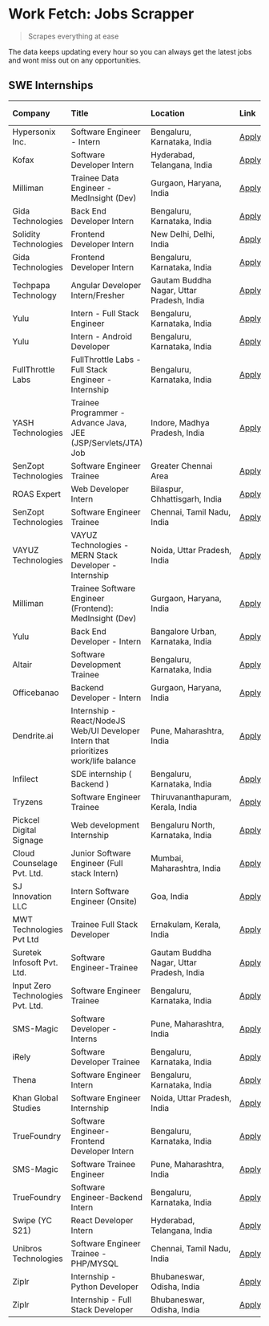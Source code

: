 # Work Fetch: Jobs Scrapper
> Scrapes everything at ease

The data keeps updating every hour so you can always get the latest jobs and wont miss out on any opportunities.

## SWE Internships
<!--START_SECTION:workfetch-->
| Company                           | Title                                                                                | Location                                  | Link                                                                                                                                                                                                                                                                                              | Date Posted   |
|:----------------------------------|:-------------------------------------------------------------------------------------|:------------------------------------------|:--------------------------------------------------------------------------------------------------------------------------------------------------------------------------------------------------------------------------------------------------------------------------------------------------|:--------------|
| Hypersonix Inc.                   | Software Engineer - Intern                                                           | Bengaluru, Karnataka, India               | [Apply](https://in.linkedin.com/jobs/view/software-engineer-intern-at-hypersonix-inc-3838650713?position=37&pageNum=0&refId=JzQqkfUV9AOgEFosL6zDxA%3D%3D&trackingId=mDtaVHwhi%2B%2FllsIKijXE7w%3D%3D&trk=public_jobs_jserp-result_search-card)                                                    | 2024-02-26    |
| Kofax                             | Software Developer Intern                                                            | Hyderabad, Telangana, India               | [Apply](https://in.linkedin.com/jobs/view/software-developer-intern-at-kofax-3838371724?position=60&pageNum=0&refId=JzQqkfUV9AOgEFosL6zDxA%3D%3D&trackingId=YMBhhEwmtSJk0ayaGZ979g%3D%3D&trk=public_jobs_jserp-result_search-card)                                                                | 2024-02-26    |
| Milliman                          | Trainee Data Engineer - MedInsight (Dev)                                             | Gurgaon, Haryana, India                   | [Apply](https://in.linkedin.com/jobs/view/trainee-data-engineer-medinsight-dev-at-milliman-3789275187?position=55&pageNum=0&refId=JzQqkfUV9AOgEFosL6zDxA%3D%3D&trackingId=X6iuXY34znavyPB%2FV0YJ3g%3D%3D&trk=public_jobs_jserp-result_search-card)                                                | 2024-02-23    |
| Gida Technologies                 | Back End Developer Intern                                                            | Bengaluru, Karnataka, India               | [Apply](https://in.linkedin.com/jobs/view/back-end-developer-intern-at-gida-technologies-3836849295?position=59&pageNum=0&refId=JzQqkfUV9AOgEFosL6zDxA%3D%3D&trackingId=lc%2F2TWxcE0JnEgVEcjFRzA%3D%3D&trk=public_jobs_jserp-result_search-card)                                                  | 2024-02-23    |
| Solidity Technologies             | Frontend Developer Intern                                                            | New Delhi, Delhi, India                   | [Apply](https://in.linkedin.com/jobs/view/frontend-developer-intern-at-solidity-technologies-3831583934?position=42&pageNum=0&refId=JzQqkfUV9AOgEFosL6zDxA%3D%3D&trackingId=tFRiH%2BahQYnJijiG9CpAfg%3D%3D&trk=public_jobs_jserp-result_search-card)                                              | 2024-02-22    |
| Gida Technologies                 | Frontend Developer Intern                                                            | Bengaluru, Karnataka, India               | [Apply](https://in.linkedin.com/jobs/view/frontend-developer-intern-at-gida-technologies-3836040945?position=23&pageNum=0&refId=JzQqkfUV9AOgEFosL6zDxA%3D%3D&trackingId=eR9o6TTlB3ZlVibetaXLNQ%3D%3D&trk=public_jobs_jserp-result_search-card)                                                    | 2024-02-21    |
| Techpapa Technology               | Angular Developer Intern/Fresher                                                     | Gautam Buddha Nagar, Uttar Pradesh, India | [Apply](https://in.linkedin.com/jobs/view/angular-developer-intern-fresher-at-techpapa-technology-3834305862?position=45&pageNum=0&refId=JzQqkfUV9AOgEFosL6zDxA%3D%3D&trackingId=olSBT7ddsfNLEmKZwZOHSw%3D%3D&trk=public_jobs_jserp-result_search-card)                                           | 2024-02-20    |
| Yulu                              | Intern - Full Stack Engineer                                                         | Bengaluru, Karnataka, India               | [Apply](https://in.linkedin.com/jobs/view/intern-full-stack-engineer-at-yulu-3834466595?position=6&pageNum=0&refId=JzQqkfUV9AOgEFosL6zDxA%3D%3D&trackingId=AP8Xrfwo3AV%2FrSW7e6QuYg%3D%3D&trk=public_jobs_jserp-result_search-card)                                                               | 2024-02-19    |
| Yulu                              | Intern - Android Developer                                                           | Bengaluru, Karnataka, India               | [Apply](https://in.linkedin.com/jobs/view/intern-android-developer-at-yulu-3834459982?position=53&pageNum=0&refId=JzQqkfUV9AOgEFosL6zDxA%3D%3D&trackingId=wm7Oz%2BwHk9xaOIoThZ947Q%3D%3D&trk=public_jobs_jserp-result_search-card)                                                                | 2024-02-19    |
| FullThrottle Labs                 | FullThrottle Labs - Full Stack Engineer - Internship                                 | Bengaluru, Karnataka, India               | [Apply](https://in.linkedin.com/jobs/view/fullthrottle-labs-full-stack-engineer-internship-at-fullthrottle-labs-3829636016?position=50&pageNum=0&refId=JzQqkfUV9AOgEFosL6zDxA%3D%3D&trackingId=CxiS5SAsF3LZ%2FrE2ialQ4Q%3D%3D&trk=public_jobs_jserp-result_search-card)                           | 2024-02-17    |
| YASH Technologies                 | Trainee Programmer - Advance Java, JEE (JSP/Servlets/JTA) Job                        | Indore, Madhya Pradesh, India             | [Apply](https://in.linkedin.com/jobs/view/trainee-programmer-advance-java-jee-jsp-servlets-jta-job-at-yash-technologies-3811759183?position=15&pageNum=0&refId=JzQqkfUV9AOgEFosL6zDxA%3D%3D&trackingId=0gJn6CbeAmtjKZjwlSRN5g%3D%3D&trk=public_jobs_jserp-result_search-card)                     | 2024-02-13    |
| SenZopt Technologies              | Software Engineer Trainee                                                            | Greater Chennai Area                      | [Apply](https://in.linkedin.com/jobs/view/software-engineer-trainee-at-senzopt-technologies-3827688781?position=31&pageNum=0&refId=JzQqkfUV9AOgEFosL6zDxA%3D%3D&trackingId=HrrUix48jFBHde9%2Bi7Q55g%3D%3D&trk=public_jobs_jserp-result_search-card)                                               | 2024-02-12    |
| ROAS Expert                       | Web Developer Intern                                                                 | Bilaspur, Chhattisgarh, India             | [Apply](https://in.linkedin.com/jobs/view/web-developer-intern-at-roas-expert-3828189292?position=35&pageNum=0&refId=JzQqkfUV9AOgEFosL6zDxA%3D%3D&trackingId=GiJhiUpnyt3T%2BoizQvT4Mw%3D%3D&trk=public_jobs_jserp-result_search-card)                                                             | 2024-02-12    |
| SenZopt Technologies              | Software Engineer Trainee                                                            | Chennai, Tamil Nadu, India                | [Apply](https://in.linkedin.com/jobs/view/software-engineer-trainee-at-senzopt-technologies-3827686880?position=46&pageNum=0&refId=JzQqkfUV9AOgEFosL6zDxA%3D%3D&trackingId=BVTrNSjw8gOcAgncGlu%2FjA%3D%3D&trk=public_jobs_jserp-result_search-card)                                               | 2024-02-12    |
| VAYUZ Technologies                | VAYUZ Technologies - MERN Stack Developer - Internship                               | Noida, Uttar Pradesh, India               | [Apply](https://in.linkedin.com/jobs/view/vayuz-technologies-mern-stack-developer-internship-at-vayuz-technologies-3822619356?position=49&pageNum=0&refId=JzQqkfUV9AOgEFosL6zDxA%3D%3D&trackingId=tN8ttqX8nFFqUas%2FSm1%2BXA%3D%3D&trk=public_jobs_jserp-result_search-card)                      | 2024-02-10    |
| Milliman                          | Trainee Software Engineer (Frontend): MedInsight (Dev)                               | Gurgaon, Haryana, India                   | [Apply](https://in.linkedin.com/jobs/view/trainee-software-engineer-frontend-medinsight-dev-at-milliman-3792874280?position=4&pageNum=0&refId=JzQqkfUV9AOgEFosL6zDxA%3D%3D&trackingId=Z5Z9brH%2BVUewa1enHoUutA%3D%3D&trk=public_jobs_jserp-result_search-card)                                    | 2024-02-09    |
| Yulu                              | Back End Developer - Intern                                                          | Bangalore Urban, Karnataka, India         | [Apply](https://in.linkedin.com/jobs/view/back-end-developer-intern-at-yulu-3821682220?position=8&pageNum=0&refId=JzQqkfUV9AOgEFosL6zDxA%3D%3D&trackingId=m1F4u69H%2B6UuEkNshHH6yQ%3D%3D&trk=public_jobs_jserp-result_search-card)                                                                | 2024-02-04    |
| Altair                            | Software Development Trainee                                                         | Bengaluru, Karnataka, India               | [Apply](https://in.linkedin.com/jobs/view/software-development-trainee-at-altair-3817606202?position=14&pageNum=0&refId=JzQqkfUV9AOgEFosL6zDxA%3D%3D&trackingId=ABFr%2FkfMMuVY%2FmP92i7tyw%3D%3D&trk=public_jobs_jserp-result_search-card)                                                        | 2024-01-31    |
| Officebanao                       | Backend Developer - Intern                                                           | Gurgaon, Haryana, India                   | [Apply](https://in.linkedin.com/jobs/view/backend-developer-intern-at-officebanao-3814263731?position=19&pageNum=0&refId=JzQqkfUV9AOgEFosL6zDxA%3D%3D&trackingId=UWv%2FqVJtYaPs%2BpRJllNNyA%3D%3D&trk=public_jobs_jserp-result_search-card)                                                       | 2024-01-31    |
| Dendrite.ai                       | Internship - React/NodeJS Web/UI Developer Intern that prioritizes work/life balance | Pune, Maharashtra, India                  | [Apply](https://in.linkedin.com/jobs/view/internship-react-nodejs-web-ui-developer-intern-that-prioritizes-work-life-balance-at-dendrite-ai-3818948068?position=27&pageNum=0&refId=JzQqkfUV9AOgEFosL6zDxA%3D%3D&trackingId=9O7XoAgBeTpO6tc2NbyeOQ%3D%3D&trk=public_jobs_jserp-result_search-card) | 2024-01-31    |
| Infilect                          | SDE internship ( Backend )                                                           | Bengaluru, Karnataka, India               | [Apply](https://in.linkedin.com/jobs/view/sde-internship-backend-at-infilect-3815120558?position=20&pageNum=0&refId=JzQqkfUV9AOgEFosL6zDxA%3D%3D&trackingId=z92ILXO1455lbUJgiCIflw%3D%3D&trk=public_jobs_jserp-result_search-card)                                                                | 2024-01-25    |
| Tryzens                           | Software Engineer Trainee                                                            | Thiruvananthapuram, Kerala, India         | [Apply](https://in.linkedin.com/jobs/view/software-engineer-trainee-at-tryzens-3809363491?position=34&pageNum=0&refId=JzQqkfUV9AOgEFosL6zDxA%3D%3D&trackingId=y%2FQcFmDPUAPiZ8Gx7CgZtg%3D%3D&trk=public_jobs_jserp-result_search-card)                                                            | 2024-01-18    |
| Pickcel Digital Signage           | Web development Internship                                                           | Bengaluru North, Karnataka, India         | [Apply](https://in.linkedin.com/jobs/view/web-development-internship-at-pickcel-digital-signage-3826062393?position=51&pageNum=0&refId=JzQqkfUV9AOgEFosL6zDxA%3D%3D&trackingId=OjjV0WgkHoNDx0dwkdgZ%2FQ%3D%3D&trk=public_jobs_jserp-result_search-card)                                           | 2024-01-15    |
| Cloud Counselage Pvt. Ltd.        | Junior Software Engineer (Full stack Intern)                                         | Mumbai, Maharashtra, India                | [Apply](https://in.linkedin.com/jobs/view/junior-software-engineer-full-stack-intern-at-cloud-counselage-pvt-ltd-3803132814?position=22&pageNum=0&refId=JzQqkfUV9AOgEFosL6zDxA%3D%3D&trackingId=w%2BZwhR9DtCitkDoUEXp6Wg%3D%3D&trk=public_jobs_jserp-result_search-card)                          | 2024-01-11    |
| SJ Innovation LLC                 | Intern Software Engineer (Onsite)                                                    | Goa, India                                | [Apply](https://in.linkedin.com/jobs/view/intern-software-engineer-onsite-at-sj-innovation-llc-3799959011?position=39&pageNum=0&refId=JzQqkfUV9AOgEFosL6zDxA%3D%3D&trackingId=p9VPtyXG6kv2tiupXQfEjA%3D%3D&trk=public_jobs_jserp-result_search-card)                                              | 2024-01-11    |
| MWT Technologies Pvt Ltd          | Trainee Full Stack Developer                                                         | Ernakulam, Kerala, India                  | [Apply](https://in.linkedin.com/jobs/view/trainee-full-stack-developer-at-mwt-technologies-pvt-ltd-3800921715?position=3&pageNum=0&refId=JzQqkfUV9AOgEFosL6zDxA%3D%3D&trackingId=WpPmW1ocELHLOfShGqs9Fw%3D%3D&trk=public_jobs_jserp-result_search-card)                                           | 2024-01-09    |
| Suretek Infosoft Pvt. Ltd.        | Software Engineer-Trainee                                                            | Gautam Buddha Nagar, Uttar Pradesh, India | [Apply](https://in.linkedin.com/jobs/view/software-engineer-trainee-at-suretek-infosoft-pvt-ltd-3800934643?position=16&pageNum=0&refId=JzQqkfUV9AOgEFosL6zDxA%3D%3D&trackingId=uNQcEbolKDezbB5dUV22xA%3D%3D&trk=public_jobs_jserp-result_search-card)                                             | 2024-01-09    |
| Input Zero Technologies Pvt. Ltd. | Software Engineer Trainee                                                            | Bengaluru, Karnataka, India               | [Apply](https://in.linkedin.com/jobs/view/software-engineer-trainee-at-input-zero-technologies-pvt-ltd-3800927643?position=28&pageNum=0&refId=JzQqkfUV9AOgEFosL6zDxA%3D%3D&trackingId=LJQ%2BH7b2Aw8AEH3qfrQM0Q%3D%3D&trk=public_jobs_jserp-result_search-card)                                    | 2024-01-09    |
| SMS-Magic                         | Software Developer -Interns                                                          | Pune, Maharashtra, India                  | [Apply](https://in.linkedin.com/jobs/view/software-developer-interns-at-sms-magic-3799485343?position=30&pageNum=0&refId=JzQqkfUV9AOgEFosL6zDxA%3D%3D&trackingId=wk3F2Kqf3JE8PkaFqj58kg%3D%3D&trk=public_jobs_jserp-result_search-card)                                                           | 2024-01-05    |
| iRely                             | Software Developer Trainee                                                           | Bengaluru, Karnataka, India               | [Apply](https://in.linkedin.com/jobs/view/software-developer-trainee-at-irely-3801577534?position=9&pageNum=0&refId=JzQqkfUV9AOgEFosL6zDxA%3D%3D&trackingId=z8Z0m4KenbzVAav%2BQc0uaA%3D%3D&trk=public_jobs_jserp-result_search-card)                                                              | 2023-12-22    |
| Thena                             | Software Engineer Intern                                                             | Bengaluru, Karnataka, India               | [Apply](https://in.linkedin.com/jobs/view/software-engineer-intern-at-thena-3778731751?position=12&pageNum=0&refId=JzQqkfUV9AOgEFosL6zDxA%3D%3D&trackingId=C4pKjJSH7iOhc6vy1Y5E9g%3D%3D&trk=public_jobs_jserp-result_search-card)                                                                 | 2023-12-05    |
| Khan Global Studies               | Software Engineer Internship                                                         | Noida, Uttar Pradesh, India               | [Apply](https://in.linkedin.com/jobs/view/software-engineer-internship-at-khan-global-studies-3766942197?position=44&pageNum=0&refId=JzQqkfUV9AOgEFosL6zDxA%3D%3D&trackingId=7QfQuhJvVixan%2B1VZOi%2Bjg%3D%3D&trk=public_jobs_jserp-result_search-card)                                           | 2023-11-27    |
| TrueFoundry                       | Software Engineer- Frontend Developer Intern                                         | Bengaluru, Karnataka, India               | [Apply](https://in.linkedin.com/jobs/view/software-engineer-frontend-developer-intern-at-truefoundry-3790095058?position=11&pageNum=0&refId=JzQqkfUV9AOgEFosL6zDxA%3D%3D&trackingId=RBuivmO48QIRy0uVAKFypQ%3D%3D&trk=public_jobs_jserp-result_search-card)                                        | 2023-11-24    |
| SMS-Magic                         | Software Trainee Engineer                                                            | Pune, Maharashtra, India                  | [Apply](https://in.linkedin.com/jobs/view/software-trainee-engineer-at-sms-magic-3761409781?position=24&pageNum=0&refId=JzQqkfUV9AOgEFosL6zDxA%3D%3D&trackingId=VAui8VPB0FcQAUisIB%2B%2FeA%3D%3D&trk=public_jobs_jserp-result_search-card)                                                        | 2023-11-16    |
| TrueFoundry                       | Software Engineer-Backend Intern                                                     | Bengaluru, Karnataka, India               | [Apply](https://in.linkedin.com/jobs/view/software-engineer-backend-intern-at-truefoundry-3779508170?position=26&pageNum=0&refId=JzQqkfUV9AOgEFosL6zDxA%3D%3D&trackingId=GZu1IhAlvkm%2F9aGVyXibsw%3D%3D&trk=public_jobs_jserp-result_search-card)                                                 | 2023-11-10    |
| Swipe (YC S21)                    | React Developer Intern                                                               | Hyderabad, Telangana, India               | [Apply](https://in.linkedin.com/jobs/view/react-developer-intern-at-swipe-yc-s21-3737600089?position=13&pageNum=0&refId=JzQqkfUV9AOgEFosL6zDxA%3D%3D&trackingId=5UEzdpl5jfQadoAX%2BERKoQ%3D%3D&trk=public_jobs_jserp-result_search-card)                                                          | 2023-10-13    |
| Unibros Technologies              | Software Engineer Trainee - PHP/MYSQL                                                | Chennai, Tamil Nadu, India                | [Apply](https://in.linkedin.com/jobs/view/software-engineer-trainee-php-mysql-at-unibros-technologies-3656599241?position=32&pageNum=0&refId=JzQqkfUV9AOgEFosL6zDxA%3D%3D&trackingId=3zCCce4sM%2B2FaEL9EWLrMA%3D%3D&trk=public_jobs_jserp-result_search-card)                                     | 2023-06-12    |
| Ziplr                             | Internship - Python Developer                                                        | Bhubaneswar, Odisha, India                | [Apply](https://in.linkedin.com/jobs/view/internship-python-developer-at-ziplr-3645677592?position=52&pageNum=0&refId=JzQqkfUV9AOgEFosL6zDxA%3D%3D&trackingId=P5y%2F8llPX5FMbF2j6U%2FAwA%3D%3D&trk=public_jobs_jserp-result_search-card)                                                          | 2023-06-02    |
| Ziplr                             | Internship - Full Stack Developer                                                    | Bhubaneswar, Odisha, India                | [Apply](https://in.linkedin.com/jobs/view/internship-full-stack-developer-at-ziplr-3645675705?position=58&pageNum=0&refId=JzQqkfUV9AOgEFosL6zDxA%3D%3D&trackingId=OPoED8BJHayMrqTw1w7uqg%3D%3D&trk=public_jobs_jserp-result_search-card)                                                          | 2023-06-02    |
<!--END_SECTION:workfetch-->
